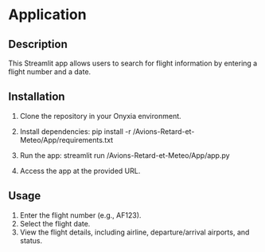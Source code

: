 # Application
## Description
This Streamlit app allows users to search for flight information by entering a flight number and a date.

## Installation
1. Clone the repository in your Onyxia environment.

2. Install dependencies:
pip install -r <insert-current-directory>/Avions-Retard-et-Meteo/App/requirements.txt

3. Run the app:
streamlit run <insert-current-directory>/Avions-Retard-et-Meteo/App/app.py

4. Access the app at the provided URL.

## Usage
1. Enter the flight number (e.g., AF123).
2. Select the flight date.
3. View the flight details, including airline, departure/arrival airports, and status.
